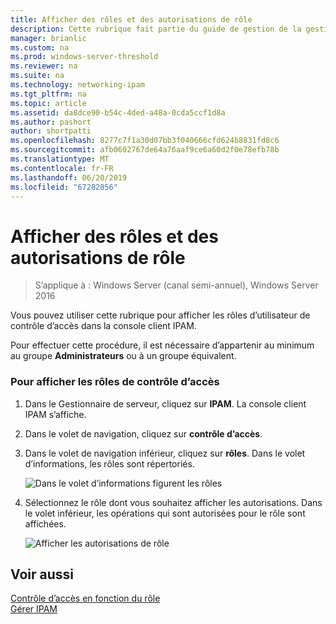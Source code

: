 ```yaml
---
title: Afficher des rôles et des autorisations de rôle
description: Cette rubrique fait partie du guide de gestion de la gestion des adresses IP (IPAM) dans Windows Server 2016.
manager: brianlic
ms.custom: na
ms.prod: windows-server-threshold
ms.reviewer: na
ms.suite: na
ms.technology: networking-ipam
ms.tgt_pltfrm: na
ms.topic: article
ms.assetid: da8dce90-b54c-4ded-a48a-0cda5ccf1d8a
ms.author: pashort
author: shortpatti
ms.openlocfilehash: 8277c7f1a30d07bb3f040666cfd624b8831fd8c6
ms.sourcegitcommit: afb0602767de64a76aaf9ce6a60d2f0e78efb78b
ms.translationtype: MT
ms.contentlocale: fr-FR
ms.lasthandoff: 06/20/2019
ms.locfileid: "67282056"
---
```

# <a name="view-roles-and-role-permissions"></a>Afficher des rôles et des autorisations de rôle

>S’applique à : Windows Server (canal semi-annuel), Windows Server 2016

Vous pouvez utiliser cette rubrique pour afficher les rôles d’utilisateur de contrôle d’accès dans la console client IPAM.  
  
Pour effectuer cette procédure, il est nécessaire d’appartenir au minimum au groupe **Administrateurs** ou à un groupe équivalent.  
  
### <a name="to-view-access-control-roles"></a>Pour afficher les rôles de contrôle d’accès  
  
1.  Dans le Gestionnaire de serveur, cliquez sur **IPAM**. La console client IPAM s’affiche.  
  
2.  Dans le volet de navigation, cliquez sur **contrôle d’accès**.  
  
3.  Dans le volet de navigation inférieur, cliquez sur **rôles**. Dans le volet d’informations, les rôles sont répertoriés.  
  
    ![Dans le volet d’informations figurent les rôles](../../media/View-Roles-and-Role-Permissions/ipam_ViewRoles_01.jpg)  
  
4.  Sélectionnez le rôle dont vous souhaitez afficher les autorisations. Dans le volet inférieur, les opérations qui sont autorisées pour le rôle sont affichées.  
  
    ![Afficher les autorisations de rôle](../../media/View-Roles-and-Role-Permissions/ipam_ViewRoles_02.jpg)  
  
## <a name="see-also"></a>Voir aussi  
[Contrôle d’accès en fonction du rôle](Role-based-Access-Control.md)  
[Gérer IPAM](Manage-IPAM.md)  
  


